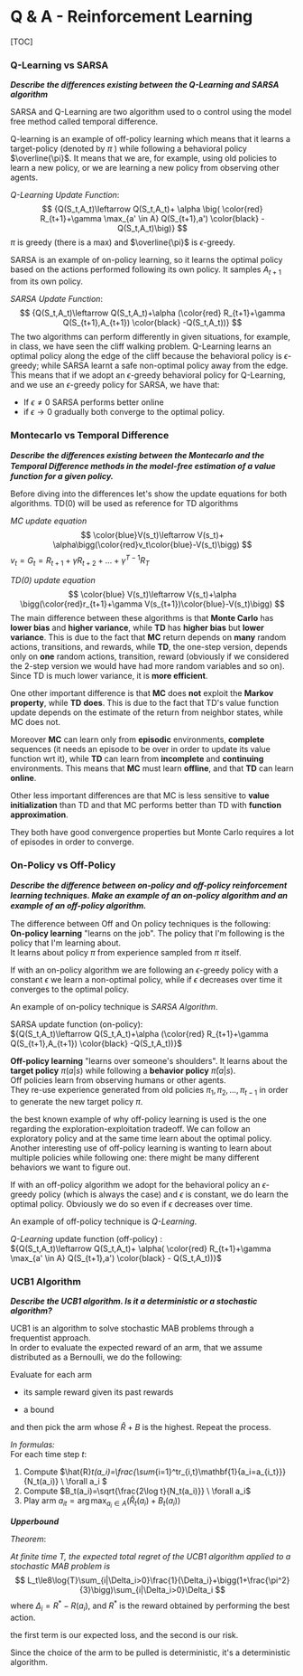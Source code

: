 # Q & A - Reinforcement Learning

[TOC]

<div style="page-break-after: always;"></div> 

### Q-Learning vs SARSA

***Describe the differences existing between the Q-Learning and SARSA algorithm***

SARSA and Q-Learning are two algorithm used to o control using the model free method called temporal difference.

Q-learning is an example of off-policy learning which means that it learns a target-policy (denoted by $\pi$ ) while following a behavioral policy $\overline{\pi}$. It means that we are, for example, using old policies to learn a new policy, or we are learning a new policy from observing other agents.

*Q-Learning Update Function*:
$$
{Q(S_t,A_t)\leftarrow Q(S_t,A_t)+ \alpha \big( \color{red} R_{t+1}+\gamma \max_{a' \in A}  Q(S_{t+1},a') \color{black} - Q(S_t,A_t)\big)}
$$
 $\pi$ is greedy (there is a max) and $\overline{\pi}$ is $\epsilon$-greedy.

SARSA is an example of on-policy learning, so it learns the optimal policy based on the actions performed following its own policy. It samples $A_{t+1}$ from its own policy.

*SARSA Update Function*:
$$
{Q(S_t,A_t)\leftarrow Q(S_t,A_t)+\alpha (\color{red} R_{t+1}+\gamma Q(S_{t+1},A_{t+1}) \color{black} -Q(S_t,A_t))}
$$
The two algorithms can perform differently in given situations, for example, in class, we have seen the cliff walking problem. Q-Learning learns an optimal policy along the edge of the cliff because the behavioral policy is $\epsilon$-greedy; while SARSA learnt a safe non-optimal policy away from the edge. This means that if we adopt an $\epsilon$-greedy behavioral policy for Q-Learning, and we use an $\epsilon$-greedy policy for SARSA, we have that:

- If $\epsilon\neq 0$ SARSA performs better online
- if $\epsilon\to 0$ gradually both converge to the optimal policy.

<div style="page-break-after: always;"></div> 

### Montecarlo vs Temporal Difference

***Describe the diﬀerences existing between the Montecarlo and the Temporal Diﬀerence methods in the model-free estimation of a value function for a given policy.***

Before diving into the differences let's show the update equations for both algorithms. TD(0) will be used as reference for TD algorithms

*MC update equation*
$$
\color{blue}V(s_t)\leftarrow V(s_t)+ \alpha\bigg(\color{red}v_t\color{blue}-V(s_t)\bigg)
$$
${v_t=G_t=R_{t+1}+\gamma R_{t+2}+...+\gamma^{T-1}R_T}$

*TD(0) update equation*
$$
\color{blue} V(s_t)\leftarrow V(s_t)+\alpha \bigg(\color{red}r_{t+1}+\gamma V(s_{t+1})\color{blue}-V(s_t)\bigg)
$$
The main difference between these algorithms is that **Monte Carlo** has **lower bias** and **higher variance**, while **TD** has **higher bias** but **lower variance**. This is due to the fact that **MC** return depends on **many** random actions, transitions, and rewards, while **TD**, the one-step version, depends only on **one** random actions, transition, reward (obviously if we considered the 2-step version we would have had more random variables and so on).  
Since TD is much lower variance, it is **more efficient**.

One other important difference is that **MC** does **not** exploit the **Markov property**, while **TD** **does**. This is due to the fact that TD's value function update depends on the estimate of the return from neighbor states, while MC does not. 

Moreover **MC** can learn only from **episodic** environments, **complete** sequences (it needs an episode to be over in order to update its value function wrt it), while **TD** can learn from **incomplete** and **continuing** environments. This means that **MC** must learn **offline**, and that **TD** can learn **online**.

Other less important differences are that MC is less sensitive to **value initialization** than TD and that MC performs better than TD with **function approximation**.

They both have good convergence properties but Monte Carlo requires a lot of episodes in order to converge.

<div style="page-break-after: always;"></div> 

### On-Policy vs Off-Policy

***Describe the diﬀerence between on-policy and oﬀ-policy reinforcement learning techniques. Make an example of an on-policy algorithm and an example of an oﬀ-policy algorithm.***   

The difference between Off and On policy techniques is the following:  
**On-policy learning** "learns on the job". The policy that I'm following is the policy that I'm learning about.   
It learns about policy ${\pi}$ from experience sampled from ${\pi}$ itself.   

If with an on-policy algorithm we are following an $\epsilon$-greedy policy with a constant $\epsilon$ we learn a non-optimal policy, while if $\epsilon$ decreases over time it converges to the optimal policy.

An example of on-policy technique is *SARSA Algorithm*.   

SARSA update function (on-policy):  
${Q(S_t,A_t)\leftarrow Q(S_t,A_t)+\alpha (\color{red} R_{t+1}+\gamma Q(S_{t+1},A_{t+1}) \color{black} -Q(S_t,A_t))}$  

**Off-policy learning** "learns over someone's shoulders". It learns about the **target policy** ${\pi(a|s)}$ while following a **behavior policy** ${\bar{\pi}(a|s)}$.  
Off policies learn from observing humans or other agents.  
They re-use experience generated from old policies ${\pi_1,\pi_2,...,\pi_{t-1}}$ in order to generate the new target policy ${\pi}$.

the best known example of why off-policy learning is used is the one regarding the exploration-exploitation tradeoff. We can follow an exploratory policy and at the same time learn about the optimal policy.  
Another interesting use of off-policy learning is wanting to learn about multiple policies while following one: there might be many different behaviors we want to figure out.

If with an off-policy algorithm we adopt for the behavioral policy an $\epsilon$-greedy policy (which is always the case) and $\epsilon$ is constant, we do learn the optimal policy. Obviously we do so even if $\epsilon$ decreases over time.

An example of off-policy technique is *Q-Learning*.  

*Q-Learning* update function (off-policy)  :  
${Q(S_t,A_t)\leftarrow Q(S_t,A_t)+ \alpha( \color{red} R_{t+1}+\gamma \max_{a' \in A}  Q(S_{t+1},a') \color{black} - Q(S_t,A_t))}$  

<div style="page-break-after: always;"></div> 

### UCB1 Algorithm

***Describe the UCB1 algorithm. Is it a deterministic or a stochastic algorithm?***

UCB1 is an algorithm to solve stochastic MAB problems through a frequentist approach.  
In order to evaluate the expected reward of an arm, that we assume distributed as a Bernoulli, we do the following:

Evaluate for each arm

- its sample reward  given its past rewards

- a bound 

and then pick the arm whose $\hat{R}+B$ is the highest. Repeat the process.

*In formulas:*  
For each time step $t$:

1. Compute $\hat{R}_t(a_i)=\frac{\sum_{i=1}^tr_{i,t}\mathbf{1}\{a_i=a_{i_t}\}}{N_t(a_i)} \ \forall a_i $
2. Compute $B_t(a_i)=\sqrt{\frac{2\log t}{N_t(a_i)}} \ \forall a_i$
3. Play arm $a_{it}=\arg \max_{a_i\in A}{\bigg(\hat{R}_t(a_i)+B_t(a_i)\bigg)}$

***Upperbound***

*Theorem*:

*At finite time $T$, the expected total regret of the UCB1 algorithm applied to a stochastic MAB problem is*
$$
L_t\le8\log{T}\sum_{i|\Delta_i>0}\frac{1}{\Delta_i}+\bigg(1+\frac{\pi^2}{3}\bigg)\sum_{i|\Delta_i>0}\Delta_i
$$
where $\Delta_i=R^*-R(a_i)$, and $R^*$ is the reward obtained by performing the best action.

the first term is our expected loss, and the second is our risk.

Since the choice of the arm to be pulled is deterministic, it's a deterministic algorithm.




